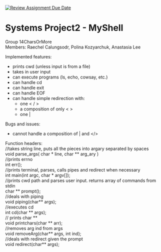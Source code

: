[![Review Assignment Due Date](https://classroom.github.com/assets/deadline-readme-button-22041afd0340ce965d47ae6ef1cefeee28c7c493a6346c4f15d667ab976d596c.svg)](https://classroom.github.com/a/Tfg6waJb)
# Systems Project2 - MyShell
Group 14CharsOrMore  
Members: Raechel Calungsodr, Polina Kozyarchuk, Anastasia Lee

Implemented features:  
- prints cwd (unless input is from a file)  
- takes in user input  
- can execute programs (ls, echo, cowsay, etc.)  
- can handle cd  
- can handle exit  
- can handle EOF  
- can handle simple redirection with:  
   - one < / >
   - a composition of only < > 
   - one |  
  
Bugs and issues:  
- cannot handle a composition of | and </>  
  
Function headers:  
//takes string line, puts all the pieces into argary separated by spaces  
void parse_args( char * line, char ** arg_ary )  
//prints errno  
int err();  
//prints terminal, parses, calls pipes and redirect when necessary  
int main(int argc, char * argv[]);  
//prints cwd path and parses user input. returns array of commands from stdin  
char ** prompt();  
//deals with piping  
void piping(char** args);  
//executes cd  
int cd(char ** args);     
// prints char **  
void printchars(char ** arr);    
//removes arg ind from args  
void removeArg(char** args, int ind);  
//deals with redirect given the prompt  
void redirect(char** args);  

